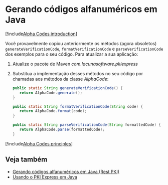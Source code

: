 ﻿# Gerando códigos alfanuméricos em Java

[!include[Alpha Codes introduction](../../../includes/alpha-codes-intro.md)]

Você provavelmente copiou anteriormente os métodos (agora obsoletos) `generateVerificationCode`, `formatVerificationCode` e `parseVerificationCode`
dos exemplos para o seu código. Para atualizar a sua aplicação:

1. Atualize o pacote de Maven *com.lacunasoftware.pkiexpress*
1. Substitua a implementação desses métodos no seu código por chamadas aos métodos da classe *AlphaCode*:

   ```java
   public static String generateVerificationCode() {
      return AlphaCode.generate();
   }
   
   public static String formatVerificationCode(String code) {
      return AlphaCode.format(code);
   }
   
   public static String parseVerificationCode(String formattedCode) {
      return AlphaCode.parse(formattedCode);
   }
   ```

[!include[Alpha Codes principles](../../../includes/alpha-codes-principles.md)]

## Veja também

* [Gerando códigos alfanuméricos em Java (Rest PKI)](../../rest-pki/java/alpha-codes.md)
* [Usando o PKI Express em Java](index.md)
